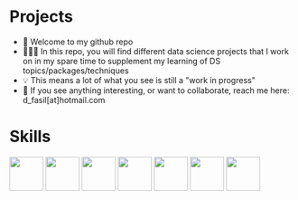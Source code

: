 # Projects

- 👋 Welcome to my github repo
- 👨🏾‍💻 In this repo, you will find different data science projects that I work on in my spare time to supplement my learning of DS topics/packages/techniques
- 💡 This means a lot of what you see is still a "work in progress"
- 📧 If you see anything interesting, or want to collaborate, reach me here: d_fasil[at]hotmail.com

# Skills


<p align="left" dir="auto"> 

<img src="https://cdn.jsdelivr.net/gh/devicons/devicon@latest/icons/python/python-original.svg" width=60, height=60 />

<img src="https://cdn.jsdelivr.net/gh/devicons/devicon@latest/icons/scikitlearn/scikitlearn-original.svg" width=60, height=60 />

<img src="https://cdn.jsdelivr.net/gh/devicons/devicon@latest/icons/pandas/pandas-original-wordmark.svg" width=60, height=60/>

<img src="https://cdn.jsdelivr.net/gh/devicons/devicon@latest/icons/amazonwebservices/amazonwebservices-original-wordmark.svg" width=60, height=60/>

<img src="https://cdn.jsdelivr.net/gh/devicons/devicon@latest/icons/docker/docker-original.svg" width=60, height=60/>

<img src="https://cdn.jsdelivr.net/gh/devicons/devicon@latest/icons/streamlit/streamlit-original-wordmark.svg" width=60, height=60/>

<img src="https://cdn.jsdelivr.net/gh/devicons/devicon@latest/icons/plotly/plotly-original-wordmark.svg" width=60, height=60/>
